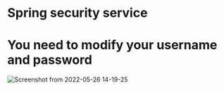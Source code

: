 # Spring security service
# You need to modify your username and password 
![Screenshot from 2022-05-26 14-19-25](https://user-images.githubusercontent.com/59096306/170468973-397adc32-661f-4207-b053-4d060859be00.png)
